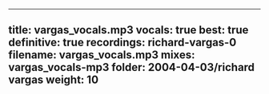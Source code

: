 
---
title: vargas_vocals.mp3
vocals: true
best: true
definitive: true
recordings: richard-vargas-0
filename: vargas_vocals.mp3
mixes: vargas_vocals-mp3
folder: 2004-04-03/richard vargas
weight: 10
---
